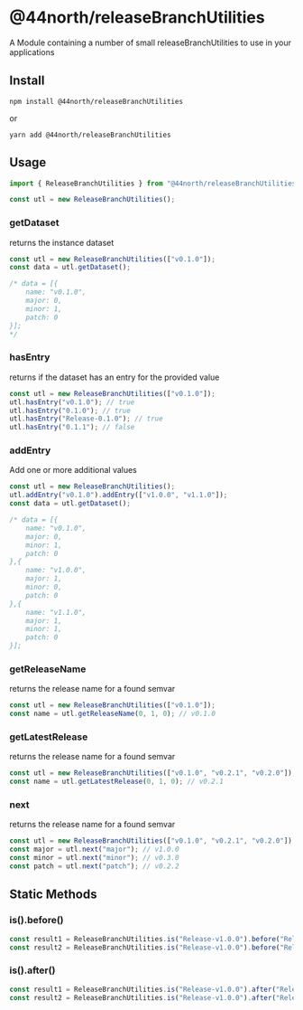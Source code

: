 # @44north/releaseBranchUtilities

A Module containing a number of small releaseBranchUtilities to use in your applications

## Install

```
npm install @44north/releaseBranchUtilities
```

or

```
yarn add @44north/releaseBranchUtilities
```

## Usage

```ts
import { ReleaseBranchUtilities } from "@44north/releaseBranchUtilities";

const utl = new ReleaseBranchUtilities();
```

### getDataset

returns the instance dataset

```ts
const utl = new ReleaseBranchUtilities(["v0.1.0"]);
const data = utl.getDataset();

/* data = [{
    name: "v0.1.0",
    major: 0,
    minor: 1,
    patch: 0
}];
*/
```

### hasEntry

returns if the dataset has an entry for the provided value

```ts
const utl = new ReleaseBranchUtilities(["v0.1.0"]);
utl.hasEntry("v0.1.0"); // true
utl.hasEntry("0.1.0"); // true
utl.hasEntry("Release-0.1.0"); // true
utl.hasEntry("0.1.1"); // false
```

### addEntry

Add one or more additional values

```ts
const utl = new ReleaseBranchUtilities();
utl.addEntry("v0.1.0").addEntry(["v1.0.0", "v1.1.0"]);
const data = utl.getDataset();

/* data = [{
    name: "v0.1.0",
    major: 0,
    minor: 1,
    patch: 0
},{
    name: "v1.0.0",
    major: 1,
    minor: 0,
    patch: 0
},{
    name: "v1.1.0",
    major: 1,
    minor: 1,
    patch: 0
}];
```

### getReleaseName

returns the release name for a found semvar

```ts
const utl = new ReleaseBranchUtilities(["v0.1.0"]);
const name = utl.getReleaseName(0, 1, 0); // v0.1.0
```

### getLatestRelease

returns the release name for a found semvar

```ts
const utl = new ReleaseBranchUtilities(["v0.1.0", "v0.2.1", "v0.2.0"]);
const name = utl.getLatestRelease(0, 1, 0); // v0.2.1
```

### next

returns the release name for a found semvar

```ts
const utl = new ReleaseBranchUtilities(["v0.1.0", "v0.2.1", "v0.2.0"]);
const major = utl.next("major"); // v1.0.0
const minor = utl.next("minor"); // v0.3.0
const patch = utl.next("patch"); // v0.2.2
```

## Static Methods

### is().before()

```ts
const result1 = ReleaseBranchUtilities.is("Release-v1.0.0").before("Release-v1.1.0"); // true
const result2 = ReleaseBranchUtilities.is("Release-v1.0.0").before("Release-v0.1.0"); // false
```

### is().after()

```ts
const result1 = ReleaseBranchUtilities.is("Release-v1.0.0").after("Release-v1.1.0"); // false
const result2 = ReleaseBranchUtilities.is("Release-v1.0.0").after("Release-v0.1.0"); // true
```
